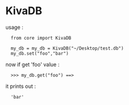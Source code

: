 # KivaDB
usage :

```
  from core import KivaDB

  my_db = my_db = KivaDB("~/Desktop/test.db")
  my_db.set("foo","bar")
```
now if get 'foo' value :
```
  >>> my_db.get("foo") ==>
```
it prints out :
```
  'bar'
```
